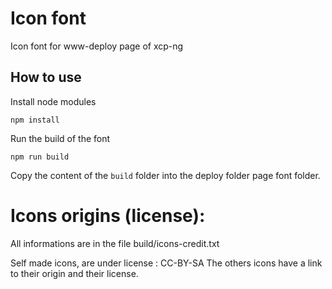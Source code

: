 # Icon font

Icon font for www-deploy page of xcp-ng

## How to use

Install node modules

```
npm install
```

Run the build of the font

```
npm run build
```

Copy the content of the `build` folder into the deploy folder page font folder.

# Icons origins (license):

All informations are in the file build/icons-credit.txt

Self made icons, are under license : CC-BY-SA
The others icons have a link to their origin and their license.

